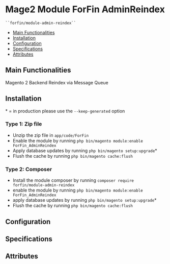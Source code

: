 # Mage2 Module ForFin AdminReindex

    ``forfin/module-admin-reindex``

 - [Main Functionalities](#markdown-header-main-functionalities)
 - [Installation](#markdown-header-installation)
 - [Configuration](#markdown-header-configuration)
 - [Specifications](#markdown-header-specifications)
 - [Attributes](#markdown-header-attributes)


## Main Functionalities
Magento 2 Backend Reindex via Message Queue

## Installation
\* = in production please use the `--keep-generated` option

### Type 1: Zip file

 - Unzip the zip file in `app/code/ForFin`
 - Enable the module by running `php bin/magento module:enable ForFin_AdminReindex`
 - Apply database updates by running `php bin/magento setup:upgrade`\*
 - Flush the cache by running `php bin/magento cache:flush`

### Type 2: Composer

 - Install the module composer by running `composer require forfin/module-admin-reindex`
 - enable the module by running `php bin/magento module:enable ForFin_AdminReindex`
 - apply database updates by running `php bin/magento setup:upgrade`\*
 - Flush the cache by running `php bin/magento cache:flush`


## Configuration




## Specifications




## Attributes



